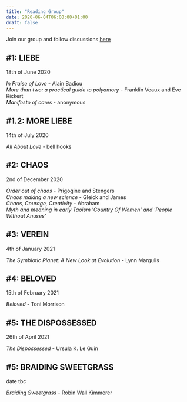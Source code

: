```yaml
---
title: "Reading Group"
date: 2020-06-04T06:00:00+01:00
draft: false
---
```


Join our group and follow discussions [here](https://wald.liebechaos.org/channel/readinggroup)

## #1: LIEBE  
18th of June 2020

*In Praise of Love* - Alain Badiou  
*More than two: a practical guide to polyamory* - Franklin Veaux and Eve Rickert  
*Manifesto of cares* - anonymous

## #1.2: MORE LIEBE  
14th of July 2020

*All About Love* - bell hooks

## #2: CHAOS
2nd of December 2020

*Order out of chaos* - Prigogine and Stengers  
*Chaos making a new science* - Gleick and James  
*Chaos, Courage, Creativity* - Abraham  
*Myth and meaning in early Taoism 'Country Of Women' and 'People Without Anuses'*

## #3: VEREIN
4th of January 2021

*The Symbiotic Planet: A New Look at Evolution* - Lynn Margulis

## #4: BELOVED
15th of February 2021

*Beloved* - Toni Morrison

## #5: THE DISPOSSESSED
26th of April 2021

*The Dispossessed* - Ursula K. Le Guin

## #5: BRAIDING SWEETGRASS
date tbc

*Braiding Sweetgrass* - Robin Wall Kimmerer
